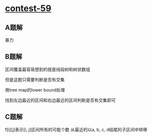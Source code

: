 # [contest-59](https://leetcode.com/contest/weekly-contest-59)

## A题解
暴力

## B题解
区间覆盖最容易想到的就是线段树和树状数组

但是这题只需要判断是否有交集

用tree map的lower bound处理

找到左边最近的区间和右边最近的区间判断是否有交集即可

## C题解
f[i][j]表示[i, j]区间所有的可能个数 从最近的以a, b, c, d结尾的子区间中转移